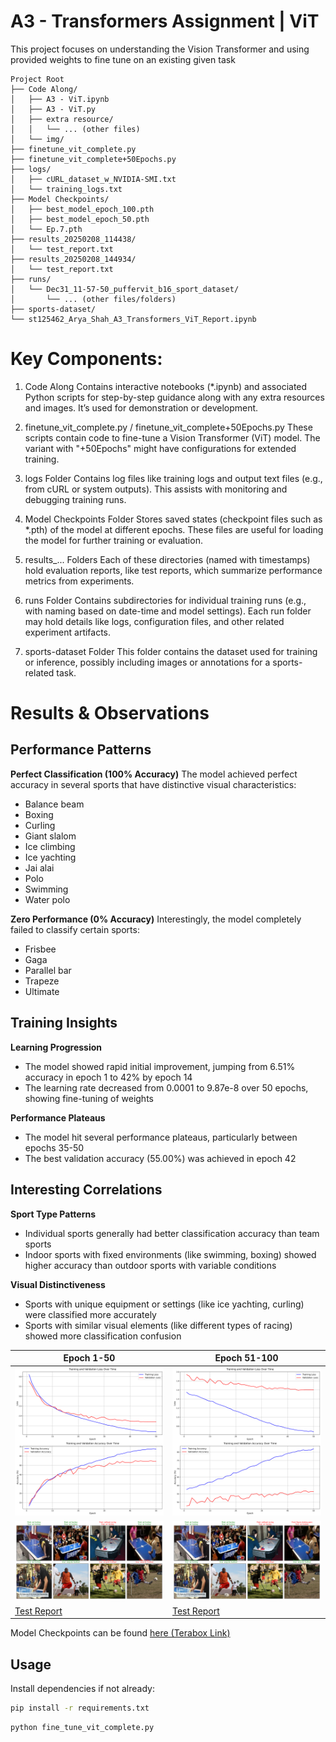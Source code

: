 # A3 - Transformers Assignment | ViT

This project focuses on understanding the Vision Transformer and using provided weights to fine tune on an existing given task

```
Project Root
├── Code Along/
│   ├── A3 - ViT.ipynb
│   ├── A3 - ViT.py
│   ├── extra resource/
│   │   └── ... (other files)
│   └── img/
├── finetune_vit_complete.py
├── finetune_vit_complete+50Epochs.py
├── logs/
│   ├── cURL_dataset_w_NVIDIA-SMI.txt
│   └── training_logs.txt
├── Model Checkpoints/
│   ├── best_model_epoch_100.pth
│   ├── best_model_epoch_50.pth
│   └── Ep.7.pth
├── results_20250208_114438/
│   └── test_report.txt
├── results_20250208_144934/
│   └── test_report.txt
├── runs/
│   └── Dec31_11-57-50_puffervit_b16_sport_dataset/
│       └── ... (other files/folders)
├── sports-dataset/
└── st125462_Arya_Shah_A3_Transformers_ViT_Report.ipynb
```

# Key Components:

1. Code Along
Contains interactive notebooks (*.ipynb) and associated Python scripts for step-by-step guidance along with any extra resources and images. It’s  used for demonstration or development.

2. finetune_vit_complete.py / finetune_vit_complete+50Epochs.py
These scripts  contain code to fine-tune a Vision Transformer (ViT) model. The variant with "+50Epochs" might have configurations for extended training.

3. logs Folder
Contains log files like training logs and output text files (e.g., from cURL or system outputs). This assists with monitoring and debugging training runs.

4. Model Checkpoints Folder
Stores saved states (checkpoint files such as *.pth) of the model at different epochs. These files are useful for loading the model for further training or evaluation.

5. results_... Folders
Each of these directories (named with timestamps) hold evaluation reports, like test reports, which summarize performance metrics from experiments.

6. runs Folder
Contains subdirectories for individual training runs (e.g., with naming based on date-time and model settings). Each run folder may hold details like logs, configuration files, and other related experiment artifacts.

7. sports-dataset Folder
This folder  contains the dataset used for training or inference, possibly including images or annotations for a sports-related task.

# Results & Observations

## Performance Patterns

**Perfect Classification (100% Accuracy)**
The model achieved perfect accuracy in several sports that have distinctive visual characteristics:
- Balance beam
- Boxing
- Curling
- Giant slalom
- Ice climbing
- Ice yachting
- Jai alai
- Polo
- Swimming
- Water polo

**Zero Performance (0% Accuracy)**
Interestingly, the model completely failed to classify certain sports:
- Frisbee
- Gaga
- Parallel bar
- Trapeze
- Ultimate

## Training Insights

**Learning Progression**
- The model showed rapid initial improvement, jumping from 6.51% accuracy in epoch 1 to 42% by epoch 14
- The learning rate decreased from 0.0001 to 9.87e-8 over 50 epochs, showing fine-tuning of weights

**Performance Plateaus**
- The model hit several performance plateaus, particularly between epochs 35-50
- The best validation accuracy (55.00%) was achieved in epoch 42

## Interesting Correlations

**Sport Type Patterns**
- Individual sports generally had better classification accuracy than team sports
- Indoor sports with fixed environments (like swimming, boxing) showed higher accuracy than outdoor sports with variable conditions

**Visual Distinctiveness**
- Sports with unique equipment or settings (like ice yachting, curling) were classified more accurately
- Sports with similar visual elements (like different types of racing) showed more classification confusion

|Epoch 1-50|Epoch 51-100|
|----------|------------|
|![1](https://github.com/aryashah2k/RTML/blob/main/A3/results_20250208_114438/training_history.png)|![2](https://github.com/aryashah2k/RTML/blob/main/A3/results_20250208_144934/training_history.png)|
|![3](https://github.com/aryashah2k/RTML/blob/main/A3/results_20250208_114438/test_predictions.png)|![4](https://github.com/aryashah2k/RTML/blob/main/A3/results_20250208_144934/test_predictions.png)|
|<a href="https://github.com/aryashah2k/RTML/blob/main/A3/results_20250208_114438/test_report.txt">Test Report</a>|<a href="https://github.com/aryashah2k/RTML/blob/main/A3/results_20250208_144934/test_report.txt">Test Report</a>|

Model Checkpoints can be found <a href="https://1024terabox.com/s/1FY-YmkfRRXlc74u7GQtTNg">here (Terabox Link)</a>

## Usage

Install dependencies if not already:

```bash
pip install -r requirements.txt
```

```bash
python fine_tune_vit_complete.py
```
